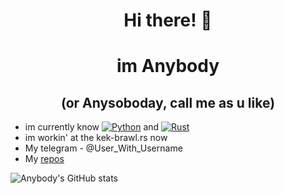 # <h1 align="center">Hi there! 👋</h1>

<h1 align="center">im Anybody</h1>
<h2 align="center">(or Anysoboday, call me as u like)</h2>

- im currently know <a href="https://pythontutor.ru/"><img src="https://img.shields.io/badge/Python-0000FF?style=flat&logo=Python&logoColor=white" alt="Python"/></a> and <a href="https://www.rust-lang.org/"><img src="https://img.shields.io/badge/Rust-000000?style=flat&logo=rust&logoColor=white" alt="Rust"/></a>
- im workin' at the kek-brawl.rs now
- My telegram - @User_With_Username
- My [repos](https://github.com/anybodyy?tab=repositories)

![Anybody's GitHub stats](https://github-readme-stats.vercel.app/api?username=anybodyy&show_icons=true&theme=dracula)